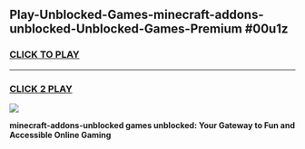 
## Play-Unblocked-Games-minecraft-addons-unblocked-Unblocked-Games-Premium #00u1z
<h3>
<a href="https://premium.freeplayer.one?title=minecraft-addons-unblocked&ref=12M">CLICK TO PLAY</a></h3>
<hr>

<h3>
<a href="https://premium.freeplayer.one?title=minecraft-addons-unblocked&ref=12M">CLICK 2 PLAY</a>
  
</h3>

<a href="https://premium.freeplayer.one?title=minecraft-addons-unblocked&ref=12M"><img src="https://clearcache.store/games.png"></a>


**minecraft-addons-unblocked games unblocked: Your Gateway to Fun and Accessible Online Gaming**
